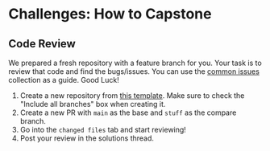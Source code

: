 # Challenges: How to Capstone

## Code Review

We prepared a fresh repository with a feature branch for you. Your task is to review that code and find the bugs/issues. You can use the [common issues](./how-to-capstone.md#common-issues) collection as a guide. Good Luck!

1. Create a new repository from [this template](https://github.com/neuefische/web-code-review-template). Make sure to check the "Include all branches" box when creating it.
2. Create a new PR with `main` as the base and `stuff` as the compare branch.
3. Go into the `changed files` tab and start reviewing!
4. Post your review in the solutions thread.
